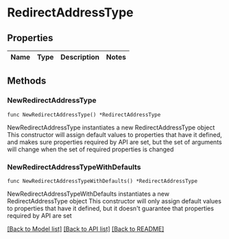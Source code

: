 # RedirectAddressType

## Properties

Name | Type | Description | Notes
------------ | ------------- | ------------- | -------------

## Methods

### NewRedirectAddressType

`func NewRedirectAddressType() *RedirectAddressType`

NewRedirectAddressType instantiates a new RedirectAddressType object
This constructor will assign default values to properties that have it defined,
and makes sure properties required by API are set, but the set of arguments
will change when the set of required properties is changed

### NewRedirectAddressTypeWithDefaults

`func NewRedirectAddressTypeWithDefaults() *RedirectAddressType`

NewRedirectAddressTypeWithDefaults instantiates a new RedirectAddressType object
This constructor will only assign default values to properties that have it defined,
but it doesn't guarantee that properties required by API are set


[[Back to Model list]](../README.md#documentation-for-models) [[Back to API list]](../README.md#documentation-for-api-endpoints) [[Back to README]](../README.md)


